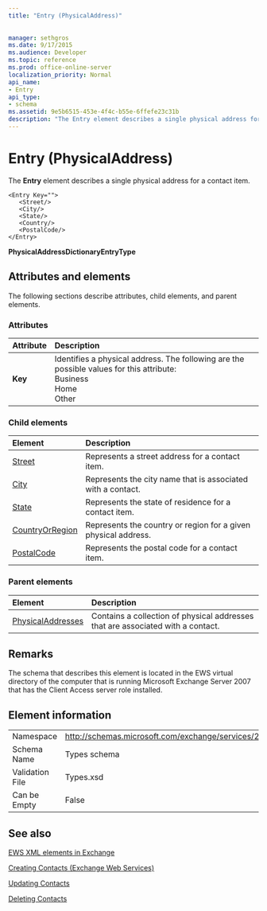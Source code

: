 ```yaml
---
title: "Entry (PhysicalAddress)"
 
 
manager: sethgros
ms.date: 9/17/2015
ms.audience: Developer
ms.topic: reference
ms.prod: office-online-server
localization_priority: Normal
api_name:
- Entry
api_type:
- schema
ms.assetid: 9e5b6515-453e-4f4c-b55e-6ffefe23c31b
description: "The Entry element describes a single physical address for a contact item."
---
```


# Entry (PhysicalAddress)

The **Entry** element describes a single physical address for a contact item. 
  
```
<Entry Key="">
   <Street/>
   <City/>
   <State/>
   <Country/>
   <PostalCode/>
</Entry>
```

 **PhysicalAddressDictionaryEntryType**
## Attributes and elements

The following sections describe attributes, child elements, and parent elements.
  
### Attributes

|**Attribute**|**Description**|
|:-----|:-----|
|**Key** <br/> | Identifies a physical address. The following are the possible values for this attribute:  <br/>  Business  <br/>  Home  <br/>  Other  <br/> |
   
### Child elements

|**Element**|**Description**|
|:-----|:-----|
|[Street](street.md) <br/> |Represents a street address for a contact item.  <br/> |
|[City](city.md) <br/> |Represents the city name that is associated with a contact.  <br/> |
|[State](state-ex15websvcsotherref.md) <br/> |Represents the state of residence for a contact item.  <br/> |
|[CountryOrRegion](countryorregion.md) <br/> |Represents the country or region for a given physical address.  <br/> |
|[PostalCode](postalcode.md) <br/> |Represents the postal code for a contact item.  <br/> |
   
### Parent elements

|**Element**|**Description**|
|:-----|:-----|
|[PhysicalAddresses](physicaladdresses.md) <br/> |Contains a collection of physical addresses that are associated with a contact.  <br/> |
   
## Remarks

The schema that describes this element is located in the EWS virtual directory of the computer that is running Microsoft Exchange Server 2007 that has the Client Access server role installed.
  
## Element information

|||
|:-----|:-----|
|Namespace  <br/> |http://schemas.microsoft.com/exchange/services/2006/types  <br/> |
|Schema Name  <br/> |Types schema  <br/> |
|Validation File  <br/> |Types.xsd  <br/> |
|Can be Empty  <br/> |False  <br/> |
   
## See also



[EWS XML elements in Exchange](ews-xml-elements-in-exchange.md)


[Creating Contacts (Exchange Web Services)](http://msdn.microsoft.com/library/4845917e-70d1-481c-bbd7-011ec6571789%28Office.15%29.aspx)
  
[Updating Contacts](http://msdn.microsoft.com/library/9a865953-b94a-4229-b632-2dee433314be%28Office.15%29.aspx)
  
[Deleting Contacts](http://msdn.microsoft.com/library/fcc3dc84-cd3e-455e-a1a7-ae6921c9b588%28Office.15%29.aspx)

